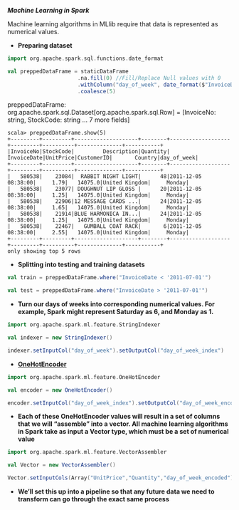 **_Machine Learning in Spark_**

Machine learning algorithms in MLlib require that data is represented as numerical values. 

* **Preparing dataset**

```scala
import org.apache.spark.sql.functions.date_format

val preppedDataFrame = staticDataFrame
                      .na.fill(0) //Fill/Replace Null values with 0
                      .withColumn("day_of_week", date_format($"InvoiceDate", "EEEE"))  
                      .coalesce(5)
```
preppedDataFrame: org.apache.spark.sql.Dataset[org.apache.spark.sql.Row] = [InvoiceNo: string, StockCode: string ... 7 more fields]

```
scala> preppedDataFrame.show(5)
+---------+---------+--------------------+--------+-------------------+---------+----------+--------------+-----------+
|InvoiceNo|StockCode|         Description|Quantity|        InvoiceDate|UnitPrice|CustomerID|       Country|day_of_week|
+---------+---------+--------------------+--------+-------------------+---------+----------+--------------+-----------+
|   580538|    23084|  RABBIT NIGHT LIGHT|      48|2011-12-05 08:38:00|     1.79|   14075.0|United Kingdom|     Monday|
|   580538|    23077| DOUGHNUT LIP GLOSS |      20|2011-12-05 08:38:00|     1.25|   14075.0|United Kingdom|     Monday|
|   580538|    22906|12 MESSAGE CARDS ...|      24|2011-12-05 08:38:00|     1.65|   14075.0|United Kingdom|     Monday|
|   580538|    21914|BLUE HARMONICA IN...|      24|2011-12-05 08:38:00|     1.25|   14075.0|United Kingdom|     Monday|
|   580538|    22467|   GUMBALL COAT RACK|       6|2011-12-05 08:38:00|     2.55|   14075.0|United Kingdom|     Monday|
+---------+---------+--------------------+--------+-------------------+---------+----------+--------------+-----------+
only showing top 5 rows
```
* **Splitting into testing and training datasets**

```scala
val train = preppedDataFrame.where("InvoiceDate < '2011-07-01'")

val test = preppedDataFrame.where("InvoiceDate > '2011-07-01'")
```
* **Turn our days of weeks into corresponding numerical values. For example, Spark might represent Saturday as 6, and Monday as 1.**
```scala
import org.apache.spark.ml.feature.StringIndexer

val indexer = new StringIndexer()

indexer.setInputCol("day_of_week").setOutputCol("day_of_week_index")
```

* **[OneHotEncoder](https://stackoverflow.com/questions/42295001/how-to-interpret-results-of-spark-onehotencoder)**
```scala
import org.apache.spark.ml.feature.OneHotEncoder

val encoder = new OneHotEncoder()

encoder.setInputCol("day_of_week_index").setOutputCol("day_of_week_encoded")
```
* **Each of these OneHotEncoder values will result in a set of columns that we will “assemble” into a vector. All machine learning algorithms in Spark take as input a Vector type, which must be a set of numerical value**

```scala
import org.apache.spark.ml.feature.VectorAssembler

val Vector = new VectorAssembler()

Vector.setInputCols(Array("UnitPrice","Quantity","day_of_week_encoded")).setOutputCol("features")
```
* **We’ll set this up into a pipeline so that any future data we need to transform can go through the exact same process**

